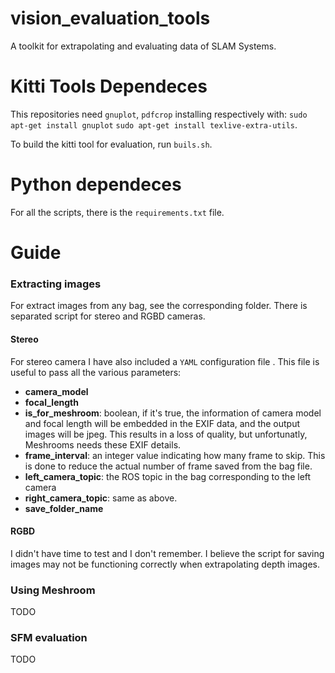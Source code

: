 # vision_evaluation_tools
A toolkit for extrapolating and evaluating data of SLAM Systems. 

# Kitti Tools Dependeces
This repositories need `gnuplot`, `pdfcrop` installing respectively with:
```sudo apt-get install gnuplot```
```sudo apt-get install texlive-extra-utils```.

To build the kitti tool for evaluation, run `buils.sh`.

# Python dependeces
For all the scripts, there is the `requirements.txt` file.
 
# Guide
### Extracting images
For extract images from any bag, see the corresponding folder. There is separated script for stereo and RGBD cameras.
#### Stereo
For stereo camera I have also included a `YAML` configuration file . This file is useful to pass all the various parameters:
- **camera_model**
- **focal_length**
- **is_for_meshroom**: boolean, if it's true,  the information of camera model and focal length will be embedded in the EXIF data, and the output images will be jpeg. This results in a loss of quality, but unfortunatly, Meshrooms needs these EXIF details.
- **frame_interval**: an integer value indicating how many frame to skip. This is done to reduce the actual number of frame saved from the bag file.
- **left_camera_topic**: the ROS topic in the bag corresponding to the left camera
- **right_camera_topic**: same as above.
- **save_folder_name**
#### RGBD
I didn't have time to test and I don't remember. I believe the script for saving images may not be functioning correctly when extrapolating depth images.
### Using Meshroom
TODO
### SFM evaluation
TODO